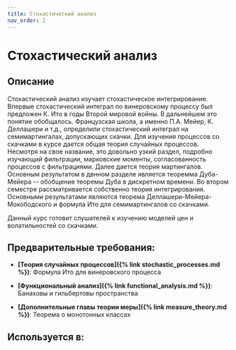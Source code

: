 ```yaml
---
title: Стохастический анализ
nav_order: 2
---
```


# Стохастический анализ


## Описание 
Стохастический анализ изучает стохастическое интегрирование. 
Впервые стохастический интеграл по винеровскому процессу был предложен К. Ито в годы Второй мировой войны.
В дальнейшем это понятие обобщалось. Французская школа, а именно П.А. Мейер, К. Деллашери и т.д., определили
стохастический интеграл на семимартингалах, допускающих скачки. Для изучения процессов со скачками в курсе дается 
общая теория случайных процессов. Несмотря на свое название, это довольно узкий раздел, подробно изучающий
фильтрации, марковские моменты, согласованность процессов с фильтрациями. Далее дается теория мартингалов.
Основным результатом в двнном разделе является теоремма Дуба-Мейера -- обобщение теоремы Дуба в дискретном времени.
Во втором семестре рассматривается собственно теория интегрирования. Основными результатами являются теорема 
Деллашери-Мейера-Мокободского и формула Ито для семимартингалов со скачками.

Данный курс готовит слушателей к изучению моделей цен и волатильностей со скачками.


## Предварительные требования:

- **[Теория случайных процессов]({% link stochastic_processes.md %})**: Формула Ито для винеровского процесса


- **[Функциональный анализ]({% link functional_analysis.md %})**: Банаховы и гильбертовы пространства


- **[Дополнительные главы теории меры]({% link measure_theory.md %})**: Теорема о монотонных классах    



## Используется в:
